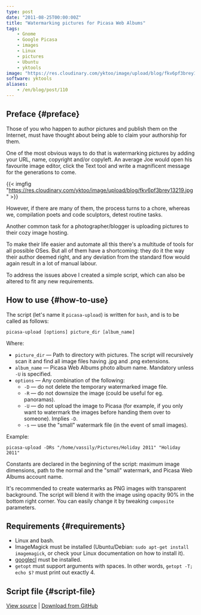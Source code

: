 ```yaml
---
type: post
date: "2011-08-25T00:00:00Z"
title: "Watermarking pictures for Picasa Web Albums"
tags:
    - Gnome
    - Google Picasa
    - images
    - Linux
    - pictures
    - Ubuntu
    - yktools
image: "https://res.cloudinary.com/yktoo/image/upload/blog/fkv6pf3brey13219.jpg"
software: yktools
aliases:
    - /en/blog/post/110
---
```


## Preface {#preface}

Those of you who happen to author pictures and publish them on the Internet, must have thought about being able to claim your authorship for them.

One of the most obvious ways to do that is watermarking pictures by adding your URL, name, copyright and/or copyleft. An average Joe would open his favourite image editor, click the Text tool and write a magnificent message for the generations to come.

{{< imgfig "https://res.cloudinary.com/yktoo/image/upload/blog/fkv6pf3brey13219.jpg" >}}

<!--more-->

However, if there are many of them, the process turns to a chore, whereas we, compilation poets and code sculptors, detest routine tasks.

Another common task for a photographer/blogger is uploading pictures to their cozy image hosting.

To make their life easier and automate all this there's a multitude of tools for all possible OSes. But all of them have a shortcoming: they do it the way their author deemed right, and any deviation from the standard flow would again result in a lot of manual labour.

To address the issues above I created a simple script, which can also be altered to fit any new requirements.

## How to use {#how-to-use}

The script (let's name it `picasa-upload`) is written for `bash`, and is to be called as follows:

    picasa-upload [options] picture_dir [album_name]

Where:

 * `picture_dir` — Path to directory with pictures. The script will recursively scan it and find all image files having .jpg and .png extensions.
 * `album_name` — Picasa Web Albums photo album name. Mandatory unless `-U` is specified.
 * `options` — Any combination of the following:
   * `-D` — do not delete the temporary watermarked image file.
   * `-R` — do not downsize the image (could be useful for eg. panoramas).
   * `-U` — do not upload the image to Picasa (for example, if you only want to watermark the images before handing them over to someone). Implies `-D`.
   * `-s` — use the "small" watermark file (in the event of small images).

Example:

    picasa-upload -DRs "/home/vassily/Pictures/Holiday 2011" "Holiday 2011"

Constants are declared in the beginning of the script: maximum image dimensions, path to the normal and the "small" watermark, and Picasa Web Albums account name.

It's recommended to create watermarks as PNG images with transparent background. The script will blend it with the image using opacity 90% in the bottom right corner. You can easily change it by tweaking `composite` parameters.

## Requirements {#requirements}

 * Linux and bash.
 * ImageMagick must be installed (Ubuntu/Debian: `sudo apt-get install imagemagick`, or check your Linux documentation on how to install it).
 * [googlecl](http://code.google.com/p/googlecl/downloads/list) must be installed.
 * `getopt` must support arguments with spaces. In other words, `getopt -T; echo $?` must print out exactly 4.

## Script file {#script-file}

[View source](https://github.com/yktoo/yktools/blob/master/picasa-upload) | [Download from GitHub](https://raw.githubusercontent.com/yktoo/yktools/master/picasa-upload)
